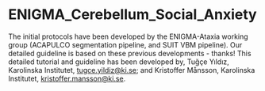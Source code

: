 # ENIGMA_Cerebellum_Social_Anxiety


The initial protocols have been developed by the ENIGMA-Ataxia working group
(ACAPULCO segmentation pipeline, and SUIT VBM pipeline). Our detailed guideline is
based on these previous developments - thanks! This detailed tutorial and guideline has
been developed by, Tuğçe Yıldız, Karolinska Institutet, tugce.yildiz@ki.se; and Kristoffer
Månsson, Karolinska Institutet, kristoffer.mansson@ki.se.
